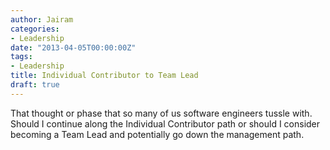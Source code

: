 ```yaml
---
author: Jairam
categories:
- Leadership
date: "2013-04-05T00:00:00Z"
tags:
- Leadership
title: Individual Contributor to Team Lead
draft: true
---
```


That thought or phase that so many of us software engineers tussle with. Should I continue along the Individual Contributor path or should I consider becoming a Team Lead and potentially go down the management path.